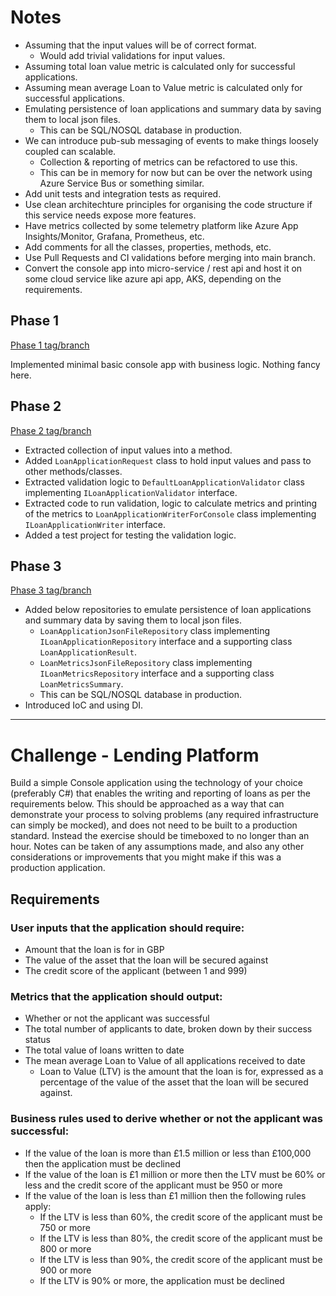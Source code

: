 # Notes

* Assuming that the input values will be of correct format. 
    * Would add trivial validations for input values.
* Assuming total loan value metric is calculated only for successful applications.
* Assuming mean average Loan to Value metric is calculated only for successful applications.
* Emulating persistence of loan applications and summary data by saving them to local json files. 
    * This can be SQL/NOSQL database in production.
* We can introduce pub-sub messaging of events to make things loosely coupled can scalable. 
    * Collection & reporting of metrics can be refactored to use this. 
    * This can be in memory for now but can be over the network using Azure Service Bus or something similar.
* Add unit tests and integration tests as required.
* Use clean architechture principles for organising the code structure if this service needs expose more features.
* Have metrics collected by some telemetry platform like Azure App Insights/Monitor, Grafana, Prometheus, etc.
* Add comments for all the classes, properties, methods, etc.
* Use Pull Requests and CI validations before merging into main branch.
* Convert the console app into micro-service / rest api and host it on some cloud service like azure api app, AKS, depending on the requirements.

## Phase 1
[Phase 1 tag/branch](https://github.com/mihirdilip/lending-platform/tree/phase-1)

Implemented minimal basic console app with business logic. Nothing fancy here.


## Phase 2
[Phase 2 tag/branch](https://github.com/mihirdilip/lending-platform/tree/phase-2)

* Extracted collection of input values into a method.
* Added `LoanApplicationRequest` class to hold input values and pass to other methods/classes.
* Extracted validation logic to `DefaultLoanApplicationValidator` class implementing `ILoanApplicationValidator` interface. 
* Extracted code to run validation, logic to calculate metrics and printing of the metrics to `LoanApplicationWriterForConsole` class implementing `ILoanApplicationWriter` interface.
* Added a test project for testing the validation logic.


## Phase 3
[Phase 3 tag/branch](https://github.com/mihirdilip/lending-platform/tree/phase-3)

* Added below repositories to emulate persistence of loan applications and summary data by saving them to local json files.  
    * `LoanApplicationJsonFileRepository` class implementing `ILoanApplicationRepository` interface and a supporting class `LoanApplicationResult`.
    * `LoanMetricsJsonFileRepository` class implementing `ILoanMetricsRepository` interface and a supporting class `LoanMetricsSummary`.
    * This can be SQL/NOSQL database in production.
* Introduced IoC and using DI.

-------------------------------------------------

# Challenge - Lending Platform
Build a simple Console application using the technology of your choice (preferably C#) that enables the writing and reporting of loans as per the requirements below. This should be approached as a way that can demonstrate your process to solving problems (any required infrastructure can simply be mocked), and does not need to be built to a production standard. Instead the exercise should be timeboxed to no longer than an hour. Notes can be taken of any assumptions made, and also any other considerations or improvements that you might make if this was a production application.

## Requirements
### User inputs that the application should require:
* Amount that the loan is for in GBP
* The value of the asset that the loan will be secured against
* The credit score of the applicant (between 1 and 999)

### Metrics that the application should output:
* Whether or not the applicant was successful
* The total number of applicants to date, broken down by their success status
* The total value of loans written to date
* The mean average Loan to Value of all applications received to date
    * Loan to Value (LTV) is the amount that the loan is for, expressed as a percentage of the value of the asset that the loan will be secured against.

### Business rules used to derive whether or not the applicant was successful:
* If the value of the loan is more than £1.5 million or less than £100,000 then the application must be declined
* If the value of the loan is £1 million or more then the LTV must be 60% or less and the credit score of the applicant must be 950 or more
* If the value of the loan is less than £1 million then the following rules apply:
    * If the LTV is less than 60%, the credit score of the applicant must be 750 or more
    * If the LTV is less than 80%, the credit score of the applicant must be 800 or more
    * If the LTV is less than 90%, the credit score of the applicant must be 900 or more
    * If the LTV is 90% or more, the application must be declined